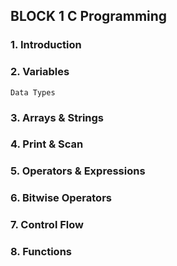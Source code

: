 ## BLOCK 1 C Programming

### 1. Introduction
### 2. Variables
    Data Types
### 3. Arrays & Strings
### 4. Print & Scan
### 5. Operators & Expressions
### 6. Bitwise Operators
### 7. Control Flow
### 8. Functions